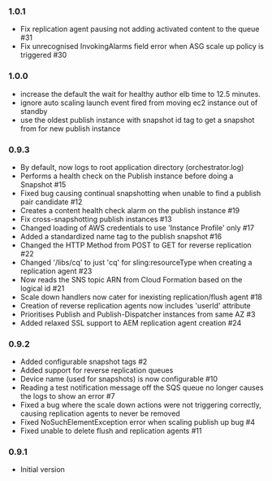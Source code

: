 ### 1.0.1
* Fix replication agent pausing not adding activated content to the queue #31
* Fix unrecognised InvokingAlarms field error when ASG scale up policy is triggered #30

### 1.0.0
* increase the default the wait for healthy author elb time to 12.5 minutes.
* ignore auto scaling launch event fired from moving ec2 instance out of standby
* use the oldest publish instance with snapshot id tag to get a snapshot from for new publish instance

### 0.9.3
* By default, now logs to root application directory (orchestrator.log)
* Performs a health check on the Publish instance before doing a Snapshot #15
* Fixed bug causing continual snapshotting when unable to find a publish pair candidate #12
* Creates a content health check alarm on the publish instance #19
* Fix cross-snapshotting publish instances #13
* Changed loading of AWS credentials to use 'Instance Profile' only #17
* Added a standardized name tag to the publish snapshot #16
* Changed the HTTP Method from POST to GET for reverse replication #22
* Changed '/libs/cq' to just 'cq' for sling:resourceType when creating a replication agent #23
* Now reads the SNS topic ARN from Cloud Formation based on the logical id #21
* Scale down handlers now cater for inexisting replication/flush agent #18
* Creation of reverse replication agents now includes 'userId' attribute
* Prioritises Publish and Publish-Dispatcher instances from same AZ #3
* Added relaxed SSL support to AEM replication agent creation #24

### 0.9.2
* Added configurable snapshot tags #2
* Added support for reverse replication queues
* Device name (used for snapshots) is now configurable #10
* Reading a test notification message off the SQS queue no longer causes the logs to show an error #7
* Fixed a bug where the scale down actions were not triggering correctly, causing replication agents to never be removed
* Fixed NoSuchElementException error when scaling publish up bug #4
* Fixed unable to delete flush and replication agents #11

### 0.9.1
* Initial version

